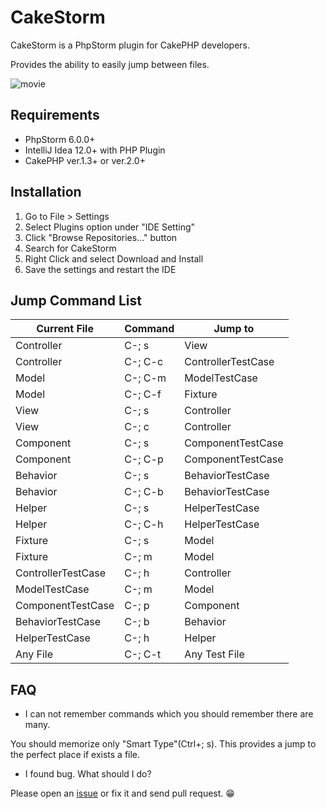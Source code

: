 # CakeStorm
CakeStorm is a PhpStorm plugin for CakePHP developers.

Provides the ability to easily jump between files.

![movie](http://plugins.jetbrains.com/files/7277/screenshot_14246.png)

## Requirements
- PhpStorm 6.0.0+
- IntelliJ Idea 12.0+ with PHP Plugin
- CakePHP ver.1.3+ or ver.2.0+

## Installation
1. Go to File > Settings
2. Select Plugins option under "IDE Setting"
3. Click "Browse Repositories..." button
4. Search for CakeStorm
5. Right Click and select Download and Install
6. Save the settings and restart the IDE

## Jump Command List
| Current File | Command | Jump to |
| --- | --- | --- |
| Controller|C-; s| View |
| Controller|C-; C-c| ControllerTestCase |
| Model|C-; C-m| ModelTestCase |
| Model|C-; C-f| Fixture |
| View |C-; s| Controller |
| View |C-; c| Controller |
| Component |C-; s| ComponentTestCase |
| Component |C-; C-p| ComponentTestCase |
| Behavior |C-; s| BehaviorTestCase |
| Behavior |C-; C-b| BehaviorTestCase |
| Helper |C-; s| HelperTestCase |
| Helper |C-; C-h| HelperTestCase |
| Fixture |C-; s | Model |
| Fixture |C-; m | Model |
| ControllerTestCase |C-; h| Controller |
| ModelTestCase |C-; m| Model |
| ComponentTestCase |C-; p| Component |
| BehaviorTestCase |C-; b| Behavior |
| HelperTestCase |C-; h| Helper |
| Any File | C-; C-t | Any Test File |

## FAQ
- I can not remember commands which you should remember there are many.

You should memorize only "Smart Type"(Ctrl+; s).
This provides a jump to the perfect place if exists a file.

- I found bug. What should I do?

Please open an [issue]() or fix it and send pull request. :grin: